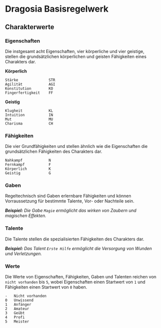 # Dragosia Basisregelwerk

## Charakterwerte

### Eigenschaften

Die instgesamt acht Eigenschaften, vier körperliche und vier geistige, 
stellen die grundsätzlichen körperlichen und geisten Fähigkeiten eines Charakters dar.

**Körperlich**
```
Stärke              STR
Agilität            AGI
Konstitution        KO
Fingerfertigkeit    FF
```

**Geistig**
```
Klugheit            KL
Intuition           IN
Mut                 MU
Charisma            CH
```


### Fähigkeiten

Die vier Grundfähigkeiten und stellen ähnlich wie die Eigenschaften die grundsätzlichen Fähigkeiten des Charakters dar.

```
Nahkampf            N
Fernkampf           F
Körperlich          K
Geistig             G
```


### Gaben

Regeltechnisch sind Gaben erlernbare Fähigkeiten und können Vorraussetzung für bestimmte Talente, Vor- oder Nachteile sein.

***Beispiel:** Die Gabe `Magie` ermöglicht das wirken von Zaubern und magischen Effekten.*


### Talente

Die Talente stellen die spezialisierten Fähigkeiten des Charakters dar.

***Beispiel:** Das Talent `Erste Hilfe` ermöglicht die Versorgung von Wunden und Verletzungen.*


### Werte

Die Werte von Eigenschaften, Fähigkeiten, Gaben und Talenten reichen von `nicht vorhanden` bis `5`,
wobei Eigenschaften einen Startwert von `1` und Fähigkeiten einen Startwert von `0` haben.

```
-   Nicht vorhanden
0   Unwissend
1   Anfänger
2   Amateur
3   Geübt
4   Profi
5   Meister
```
